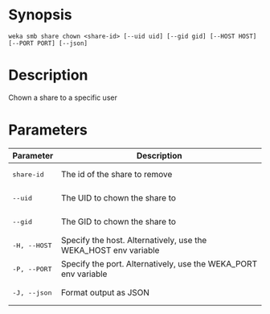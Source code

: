 # Synopsis

```weka smb share chown <share-id> [--uid uid] [--gid gid] [--HOST HOST] [--PORT PORT] [--json]```

# Description

Chown a share to a specific user

# Parameters

| Parameter | Description |
| --------- | ----------- |
| <pre>share-id</pre> | The id of the share to remove |
| <pre>--uid</pre> | The UID to chown the share to |
| <pre>--gid</pre> | The GID to chown the share to |
| <pre>-H, --HOST</pre> | Specify the host. Alternatively, use the WEKA_HOST env variable |
| <pre>-P, --PORT</pre> | Specify the port. Alternatively, use the WEKA_PORT env variable |
| <pre>-J, --json</pre> | Format output as JSON |

